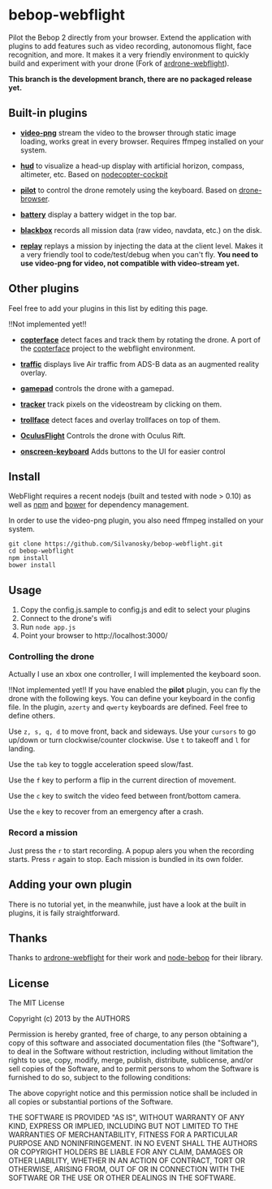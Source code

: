 # bebop-webflight

Pilot the Bebop 2 directly from your browser. Extend the application with plugins
to add features such as video recording, autonomous flight, face recognition, and more.
It makes it a very friendly environment to quickly build and experiment with your drone
(Fork of [ardrone-webflight](https://github.com/eschnou/ardrone-webflight)).

**This branch is the development branch, there are no packaged release yet.**

## Built-in plugins

* **[video-png](plugins/video-png/)** stream the video to the browser through static image loading,
    works great in every browser. Requires ffmpeg installed on your system.

* **[hud](plugins/hud/)** to visualize a head-up display with artificial horizon, compass,
    altimeter, etc. Based on [nodecopter-cockpit](https://github.com/bkw/nodecopter-cockpit)

* **[pilot](plugins/pilot)** to control the drone remotely using the keyboard. Based on [drone-browser](https://github.com/functino/drone-browser).

* **[battery](plugins/battery)** display a battery widget in the top bar.

* **[blackbox](plugins/blackbox)** records all mission data (raw video, navdata, etc.) on the disk.

* **[replay](plugins/replay)** replays a mission by injecting the data at the client level. Makes it a very
friendly tool to code/test/debug when you can't fly. **You need to use video-png for video, not compatible with video-stream yet.**


## Other plugins

Feel free to add your plugins in this list by editing this page.

!!Not implemented yet!!

* **[copterface](https://github.com/eschnou/webflight-copterface)** detect faces and track them by rotating the drone. 
A port of the [copterface](https://github.com/paulhayes/copterface) project to the webflight environment.

* **[traffic](https://github.com/wiseman/webflight-traffic)** displays live Air traffic from ADS-B data as an augmented reality overlay.

* **[gamepad](https://github.com/wiseman/webflight-gamepad)** controls the drone with a gamepad.

* **[tracker](https://github.com/bkw/webflight-tracker)** track pixels on the videostream by clicking on them.

* **[trollface](https://github.com/andrew/webflight-trollface)** detect faces and overlay trollfaces on top of them.

* **[OculusFlight](https://github.com/MyifanW/ARdrone-OculusFlight)** Controls the drone with Oculus Rift.

* **[onscreen-keyboard](https://github.com/andrew/webflight-onscreen-keyboard)** Adds buttons to the UI for easier control

## Install

WebFlight requires a recent nodejs (built and tested with node > 0.10) as well as
[npm](https://npmjs.org/) and [bower](http://bower.io/) for dependency management.

In order to use the video-png plugin, you also need ffmpeg installed on your system.

```
git clone https://github.com/Silvanosky/bebop-webflight.git
cd bebop-webflight
npm install
bower install
```

## Usage

1. Copy the config.js.sample to config.js and edit to select your plugins
2. Connect to the drone's wifi
3. Run `node app.js`
4. Point your browser to http://localhost:3000/


### Controlling the drone

Actually I use an xbox one controller, I will implemented the keyboard soon.

!!Not implemented yet!!
If you have enabled the **pilot** plugin, you can fly the drone with the following keys. You can define your keyboard in the 
config file. In the plugin, `azerty` and `qwerty` keyboards are defined.  Feel free to define others.

Use `z, s, q, d` to move front, back and sideways. Use your `cursors` to go up/down or turn
clockwise/counter clockwise. Use `t` to takeoff and `l` for landing.

Use the `tab` key to toggle acceleration speed slow/fast.

Use the `f` key to perform a flip in the current direction of movement.

Use the `c` key to switch the video feed between front/bottom camera.

Use the `e` key to recover from an emergency after a crash.

### Record a mission

Just press the `r` to start recording. A popup alers you when the recording starts. Press `r` again to stop. Each mission
is bundled in its own folder.

## Adding your own plugin

There is no tutorial yet, in the meanwhile, just have a look at the built in plugins,
it is faily straightforward.

## Thanks

Thanks to [ardrone-webflight](https://github.com/eschnou/ardrone-webflight) for their work and [node-bebop](https://github.com/hybridgroup/node-bebop.git)
for their library.

## License

The MIT License

Copyright (c) 2013 by the AUTHORS

Permission is hereby granted, free of charge, to any person obtaining a copy
of this software and associated documentation files (the "Software"), to deal
in the Software without restriction, including without limitation the rights
to use, copy, modify, merge, publish, distribute, sublicense, and/or sell
copies of the Software, and to permit persons to whom the Software is
furnished to do so, subject to the following conditions:

The above copyright notice and this permission notice shall be included in
all copies or substantial portions of the Software.

THE SOFTWARE IS PROVIDED "AS IS", WITHOUT WARRANTY OF ANY KIND, EXPRESS OR
IMPLIED, INCLUDING BUT NOT LIMITED TO THE WARRANTIES OF MERCHANTABILITY,
FITNESS FOR A PARTICULAR PURPOSE AND NONINFRINGEMENT. IN NO EVENT SHALL THE
AUTHORS OR COPYRIGHT HOLDERS BE LIABLE FOR ANY CLAIM, DAMAGES OR OTHER
LIABILITY, WHETHER IN AN ACTION OF CONTRACT, TORT OR OTHERWISE, ARISING FROM,
OUT OF OR IN CONNECTION WITH THE SOFTWARE OR THE USE OR OTHER DEALINGS IN
THE SOFTWARE.
